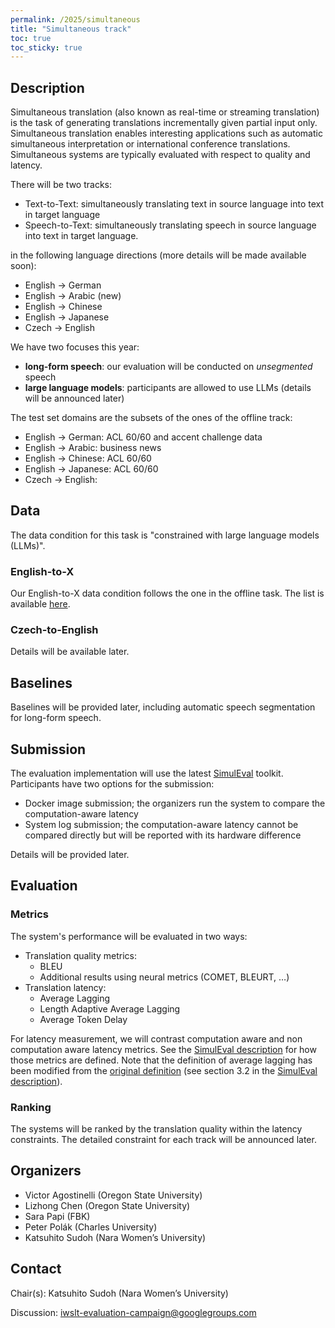 ```yaml
---
permalink: /2025/simultaneous
title: "Simultaneous track"
toc: true
toc_sticky: true
---
```


<!--
Markdown notes: comments can be formed as in this example;
bulleted lines start with a - ;
if you want to have a line break either put a blank line in between the text or leave two spaces at the end of the line
-->

## Description
<!-- Description the task, the languages, and the type of data -->

Simultaneous translation (also known as real-time or streaming translation) is the task of generating translations incrementally given partial input only.
Simultaneous translation enables interesting applications such as automatic simultaneous interpretation or international conference translations.
Simultaneous systems are typically evaluated with respect to quality and latency.

There will be two tracks:
- Text-to-Text: simultaneously translating text in source language into text in target language
- Speech-to-Text: simultaneously translating speech in source language into text in target language.

in the following language directions (more details will be made available soon):

- English -> German
- English -> Arabic (new)
- English -> Chinese
- English -> Japanese
- Czech -> English

We have two focuses this year: 
- **long-form speech**: our evaluation will be conducted on *unsegmented* speech
- **large language models**: participants are allowed to use LLMs (details will be announced later)

The test set domains are the subsets of the ones of the offline track:
- English -> German: ACL 60/60 and accent challenge data
- English -> Arabic: business news
- English -> Chinese: ACL 60/60
- English -> Japanese: ACL 60/60
- Czech -> English: 

## Data
<!-- Details description of the data and links to download -->
The data condition for this task is "constrained with large language models (LLMs)".

### English-to-X
Our English-to-X data condition follows the one in the offline task.
The list is available [here](https://iwslt.org/2025/offline#training-data-and-data-conditions).

### Czech-to-English
Details will be available later.

## Baselines
<!-- Links to the baselines to be used (descriptions, publications and/or links to models, code) -->
Baselines will be provided later, including automatic speech segmentation for long-form speech.

## Submission
<!-- Description of expected submission format and submission instructions -->
The evaluation implementation will use the latest [SimulEval](https://github.com/facebookresearch/SimulEval) toolkit.
Participants have two options for the submission:
- Docker image submission; the organizers run the system to compare the computation-aware latency
- System log submission; the computation-aware latency cannot be compared directly but will be reported with its hardware difference

Details will be provided later.

## Evaluation
<!-- Description of metrics used for evaluation, what the official ranking is based on, links to evaluation scripts -->
### Metrics
The system's performance will be evaluated in two ways:

- Translation quality metrics:
  - BLEU
  - Additional results using neural metrics (COMET, BLEURT, …)
- Translation latency:
  - Average Lagging
  - Length Adaptive Average Lagging
  - Average Token Delay

For latency measurement, we will contrast computation aware and non computation aware latency metrics.
See the [SimulEval description](https://arxiv.org/abs/2007.16193) for how those metrics are defined.
Note that the definition of average lagging has been modified from the [original definition](https://www.aclweb.org/anthology/P19-1289/) (see section 3.2 in the [SimulEval description](https://arxiv.org/abs/2007.16193)).

### Ranking
The systems will be ranked by the translation quality within the latency constraints.
The detailed constraint for each track will be announced later.

## Organizers
<!-- List of organizers' names and affiliations -->
- Victor Agostinelli (Oregon State University)
- Lizhong Chen (Oregon State University)
- Sara Papi (FBK)
- Peter Polák (Charles University)
- Katsuhito Sudoh (Nara Women’s University)

## Contact
<!-- Add chair(s) and their contact info, as well as standard google group -->
Chair(s): Katsuhito Sudoh (Nara Women’s University)

Discussion: <iwslt-evaluation-campaign@googlegroups.com>
